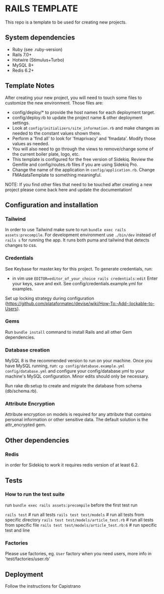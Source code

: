 # RAILS TEMPLATE 
This repo is a template to be used for creating new projects.

## System dependencies                                                                                                                                  
  - Ruby (see .ruby-version)
  - Rails 7.0+
  - Hotwire (Stimulus+Turbo)
  - MySQL 8+  
  - Redis 6.2+

## Template Notes
After creating your new project, you will need to touch some files to customize the new environment. Those files are:  

- config/deploy/* to provide the host names for each deployment target.
- config/deploy.rb to update the project name & other deployment settings.
- Look at `config/initializers/site_information.rb` and make changes as needed to the constant values shown there.
- Perform a 'find all' to look for 'fmaprivacy' and 'fmadata'. Modify those values as needed.
- You will also need to go through the views to remove/change some of the current boiler plate, logo, etc.
- This template is configured for the free version of Sidekiq. Review the Gemfile and config/routes.rb files if you are using Sidekiq Pro.
- Change the name of the application in `config/application.rb`. Change FMAdataTemplate to something meaningful.

NOTE: If you find other files that need to be touched after creating a new project please come back here and update the documentation!

## Configuration and installation

### Tailwind

In order to use Tailwind make sure to run `bundle exec rails assets:precompile`.
For development environment use `./bin/dev` instead of `rails s` for running the app. It runs both puma and tailwind
that detects changes to css. 

### Credentials 

See Keybase for master.key for this project.
To generate credentials, run:
  - in vim use `EDITOR=editor_of_your_choice rails credentials:edit`
Enter your keys, save and exit. See config/credentials.example.yml for examples.

Set up locking strategy during configuration (https://github.com/plataformatec/devise/wiki/How-To:-Add-:lockable-to-Users).

### Gems

Run `bundle install` command to install Rails and all other Gem dependencies. 

### Database creation

MySQL 8 is the recommended version to run on your machine. Once you have MySQL running, run:
  `cp config/database.example.yml config/database.yml`
and configure your config/database.yml to your machine's MySQL configuration. Minor edits should only be necessary.

Run rake db:setup to create and migrate the database from schema (db/schema.rb).

### Attribute Encryption
Attribute encryption on models is required for any attribute that contains personal information or other sensitive data. The default solution is the attr_encrypted gem.

## Other dependencies 

### Redis
in order for Sidekiq to work it requires redis version of at least 6.2.

## Tests 

### How to run the test suite
run `bundle exec rails assets:precompile` before the first test run

  `rails test` # run all tests
  `rails test test/models` # run all tests from specific directory
  `rails test test/models/article_test.rb` # run all tests from specific file
  `rails test test/models/article_test.rb:6` # run specific test and line

### Factories
Please use factories, eg. `User` factory when you need users, more info in 'test/factories/user.rb'


## Deployment
Follow the instructions for Capistrano
